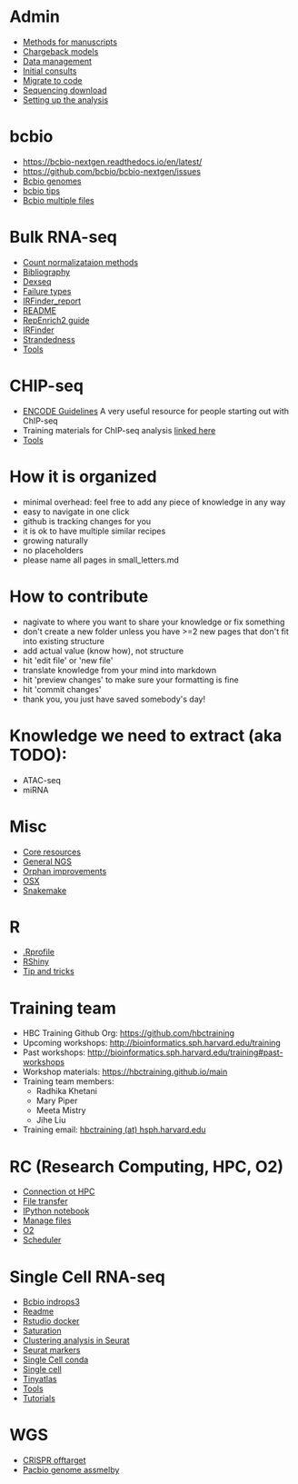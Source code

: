 # Admin
- [Methods for manuscripts](https://github.com/hbc/methods/blob/master/method_snippets.md)
- [Chargeback models](admin/chargeback_models.md)
- [Data management](data_management.md)
- [Initial consults](initial_consults.md)
- [Migrate to code](migrate_to_code.md)
- [Sequencing download](sequencing_downloads.md)
- [Setting up the analysis](setting_up_an_analysis_guidelines.md)

# bcbio
- https://bcbio-nextgen.readthedocs.io/en/latest/
- https://github.com/bcbio/bcbio-nextgen/issues
- [Bcbio genomes](bcbio/bcbio_genomes.md)
- [bcbio tips](bcbio/bcbio_tips.md)
- [Bcbio multiple files](bcbio/multiple_files_bcbio.md)

# Bulk RNA-seq
- [Count normalizataion methods](https://hbctraining.github.io/DGE_workshop/lessons/02_DGE_count_normalization.html)
- [Bibliography](rnaseq/bibliography.md)
- [Dexseq](rnaseq/dexseq.Rmd)
- [Failure types](rnaseq/failure_types)
- [IRFinder_report](rnaseq/IRFinder_report.md)
- [README](rnaseq/README.md)
- [RepEnrich2 guide](rnaseq/RepEnrich2_guide.md)
- [IRFinder](rnaseq/running_IRFinder.md)
- [Strandedness](rnaseq/strandedness.md)
- [Tools](rnaseq/tools.md)

# CHIP-seq
- [ENCODE Guidelines](http://genome.cshlp.org/cgi/pmidlookup?view=long&pmid=22955991) A very useful resource for people starting out with ChIP-seq
- Training materials for ChIP-seq analysis [linked here](https://hbctraining.github.io/Intro-to-ChIPseq/schedule/2-day.html)
- [Tools](chipseq/tools.md)

# How it is organized
- minimal overhead: feel free to add any piece of knowledge in any way
- easy to navigate in one click
- github is tracking changes for you
- it is ok to have multiple similar recipes
- growing naturally
- no placeholders
- please name all pages in small_letters.md

# How to contribute
- nagivate to where you want to share your knowledge or fix something
- don't create a new folder unless you have >=2 new pages that don't fit into existing structure
- add actual value (know how), not structure
- hit 'edit file' or 'new file'
- translate knowledge from your mind into markdown
- hit 'preview changes' to make sure your formatting is fine
- hit 'commit changes'
- thank you, you just have saved somebody's day!

# Knowledge we need to extract (aka TODO):
- ATAC-seq
- miRNA

# Misc
- [Core resources](misc/core_resources.md)
- [General NGS](misc/general_ngs.md)
- [Orphan improvements](misc/orphan_improvements.md)
- [OSX](misc/OSX.md)
- [Snakemake](misc/snakemake-example-pipeline)

# R
- [.Rprofile](Rprofile)
- [RShiny](rshiny_server.md)
- [Tip and tricks](R-tips-and-tricks.md)

# Training team
- HBC Training Github Org: https://github.com/hbctraining
- Upcoming workshops: http://bioinformatics.sph.harvard.edu/training
- Past workshops: http://bioinformatics.sph.harvard.edu/training#past-workshops
- Workshop materials: https://hbctraining.github.io/main
- Training team members:
  - Radhika Khetani
  - Mary Piper
  - Meeta Mistry
  - Jihe Liu
- Training email: [hbctraining (at) hsph.harvard.edu](mailto:hbctraining@hsph.harvard.edu)

# RC (Research Computing, HPC, O2)
- [Connection ot HPC](connection-to-hpc.md)
- [File transfer](file-transfer.md)
- [IPython notebook](ipython-notebook-on-O2.md)
- [Manage files](manage-files.md)
- [O2](O2-tips.md)
- [Scheduler](scheduler.md)

# Single Cell RNA-seq
- [Bcbio indrops3](bcbio_indrops3.md)
- [Readme](README.md)
- [Rstudio docker](rstudio_sc_docker.md)
- [Saturation](scrnaseq/saturation_qc.md)
- [Clustering analysis in Seurat](scrnaseq/seurat_clustering_analysis.md)
- [Seurat markers](scrnaseq/seurat_markers.md)
- [Single Cell conda](scrnaseq/Single-Cell-conda.md)
- [Single cell](scrnaseq/Single-Cell.md)
- [Tinyatlas](scrnaseq/tinyatlas.md)
- [Tools](scrnaseq/tools.md)
- [Tutorials](scrnaseq/tutorials.md)

# WGS
- [CRISPR offtarget](wgs/crispr-offtarget.md)
- [Pacbio genome assmelby](wgs/pacbio_genome_assembly.md)
